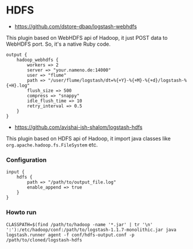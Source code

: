 # HDFS



* <https://github.com/dstore-dbap/logstash-webhdfs>

This plugin based on WebHDFS api of Hadoop, it just POST data to WebHDFS port. So, it's a native Ruby code.

```
output {
    hadoop_webhdfs {
        workers => 2
        server => "your.nameno.de:14000"
        user => "flume"
        path => "/user/flume/logstash/dt=%{+Y}-%{+M}-%{+d}/logstash-%{+H}.log"
        flush_size => 500
        compress => "snappy"
        idle_flush_time => 10
        retry_interval => 0.5
    }
}
```


* <https://github.com/avishai-ish-shalom/logstash-hdfs>

This plugin based on HDFS api of Hadoop, it import java classes like `org.apache.hadoop.fs.FileSystem` etc.

### Configuration

```
input {
    hdfs {
        path => "/path/to/output_file.log"
        enable_append => true
    }
}
```

### Howto run

```
CLASSPATH=$(find /path/to/hadoop -name '*.jar' | tr '\n' ':'):/etc/hadoop/conf:/path/to/logstash-1.1.7-monolithic.jar java logstash.runner agent -f conf/hdfs-output.conf -p /path/to/cloned/logstash-hdfs
```

